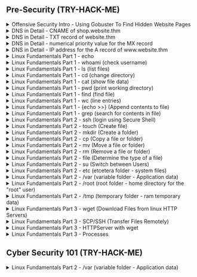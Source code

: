 ## Pre-Security (TRY-HACK-ME)

<details>
<summary>Offensive Security Intro - Using Gobuster To Find Hidden Website Pages</summary>

  ```
  gobuster -u http://fakebank.thm -w wordlist.txt dir
  ```
  - [ ] -u is used to state the website we're scanning
  - [ ] -w takes a list of words to iterate through to find hidden pages.

</details>
<details>
<summary>DNS in Detail - CNAME of shop.website.thm </summary>

  ```
  $ nslookup --type=CNAME shop.website.thm

  Server: 127.0.0.53
  Address: 127.0.0.53#53
  
  Non-authoritative answer:
  shop.website.thm canonical name = shops.myshopify.com
  ```

</details>
<details>
<summary>DNS in Detail - TXT record of website.thm </summary>

  ```
  $ nslookup --type=TXT website.thm

  Server: 127.0.0.53
  Address: 127.0.0.53#53
  
  Non-authoritative answer:
  website.thm text = "THM{7012BBA60997F35A9516C2E16D2944FF}"
  ```

</details>
<details>
<summary>DNS in Detail - numerical priority value for the MX record </summary>

  ```
  $ nslookup --type=MX website.thm

  Server: 127.0.0.53
  Address: 127.0.0.53#53
  
  Non-authoritative answer:
  website.thm mail exchanger = 30 alt4.aspmx.l.google.com
  ```

</details>
<details>
<summary>DNS in Detail - IP address for the A record of www.website.thm </summary>

  ```
  $ nslookup --type=A website.thm

  Server: 127.0.0.53
  Address: 127.0.0.53#53
  
  Non-authoritative answer:
  Name: website.thm
  Address: 10.10.10.10
  ```

</details>
<details>
<summary>Linux Fundamentals Part 1 - echo </summary>

  ```
  tryhackme@linux1:~$ echo "Hello World"

  Hello World
  ```

</details>
<details>
<summary>Linux Fundamentals Part 1 - whoami (check username) </summary>

  ```
  tryhackme@linux1:~$ whoami

  tryhackme
  ```

</details>
<details>
<summary>Linux Fundamentals Part 1 - ls (list files) </summary>

  ```
  tryhackme@linux1:~$ ls

  access.log  folder1  folder2  folder3  folder4
  ```

  ```
  tryhackme@linux1:~$ ls folder4

  note.txt
  ```

  ```
  tryhackme@linux2:~$ ls -a

  .   .bash_logout  .cache    important  myfolder
  ..  .bashrc       .profile  myfile     unknown1
  ```

  ```
  tryhackme@linux2:~$ ls -l
  
  total 16
  -rw-r--r-- 1 user2     user2       14 May  5  2021 important
  -rw-r--r-- 1 tryhackme tryhackme   16 May  5  2021 myfile
  drwxr-xr-x 2 tryhackme tryhackme 4096 May  4  2021 myfolder
  -rw-r--r-- 1 tryhackme tryhackme   17 May  4  2021 unknown1
  ```

  ```
  tryhackme@linux2:~$ ls -lrt
  
  total 16
  -rw-r--r-- 1 tryhackme tryhackme   17 May  4  2021 unknown1
  drwxr-xr-x 2 tryhackme tryhackme 4096 May  4  2021 myfolder
  -rw-r--r-- 1 user2     user2       14 May  5  2021 important
  -rw-r--r-- 1 tryhackme tryhackme   16 May  5  2021 myfile
  ```

  ```
  -l: Long listing format (shows details like permissions, owner, size, modification date)
  -r: Reverse order while sorting
  -t: Sort by modification time, newest files first
  ```

  ```
  tryhackme@linux2:~$ ls -la
  
  total 40
  drwxr-xr-x 4 tryhackme tryhackme 4096 Jun 21 14:48 .
  drwxr-xr-x 5 root      root      4096 May  4  2021 ..
  -rw-r--r-- 1 tryhackme tryhackme  220 May  4  2021 .bash_logout
  -rw-r--r-- 1 tryhackme tryhackme 3771 May  4  2021 .bashrc
  drwx------ 2 tryhackme tryhackme 4096 Jun 21 14:48 .cache
  -rw-r--r-- 1 tryhackme tryhackme  807 May  4  2021 .profile
  -rw-r--r-- 1 user2     user2       14 May  5  2021 important
  -rw-r--r-- 1 tryhackme tryhackme   16 May  5  2021 myfile
  drwxr-xr-x 2 tryhackme tryhackme 4096 May  4  2021 myfolder
  -rw-r--r-- 1 tryhackme tryhackme   17 May  4  2021 unknown1
  ```

  ```
  tryhackme@linux2:~$ ls -lart

  total 40
  -rw-r--r-- 1 tryhackme tryhackme  807 May  4  2021 .profile
  -rw-r--r-- 1 tryhackme tryhackme 3771 May  4  2021 .bashrc
  -rw-r--r-- 1 tryhackme tryhackme  220 May  4  2021 .bash_logout
  -rw-r--r-- 1 tryhackme tryhackme   17 May  4  2021 unknown1
  drwxr-xr-x 2 tryhackme tryhackme 4096 May  4  2021 myfolder
  drwxr-xr-x 5 root      root      4096 May  4  2021 ..
  -rw-r--r-- 1 user2     user2       14 May  5  2021 important
  -rw-r--r-- 1 tryhackme tryhackme   16 May  5  2021 myfile
  drwx------ 2 tryhackme tryhackme 4096 Jun 21 14:48 .cache
  drwxr-xr-x 4 tryhackme tryhackme 4096 Jun 21 14:48 .
  ```

  ```
  ls --help
  man ls
  ```

</details>
<details>
<summary>Linux Fundamentals Part 1 - cd (change directory) </summary>

  ```
  tryhackme@linux1:~$ ls
  access.log  folder1  folder2  folder3  folder4

  tryhackme@linux1:~$ cd folder4
  tryhackme@linux1:~/folder4$ ls
  note.txt
  ```

</details>
<details>
<summary>Linux Fundamentals Part 1 - cat (show file data) </summary>

  ```
  tryhackme@linux1:~/folder4$ ls
  note.txt
  tryhackme@linux1:~/folder4$ cat note.txt 
  Hello World!

  tryhackme@linux1:~$ ls
  access.log  folder1  folder2  folder3  folder4
  tryhackme@linux1:~$ cat folder4/note.txt
  Hello World!
  ```

</details>
<details>
<summary>Linux Fundamentals Part 1 - pwd (print working directory) </summary>

  ```
  tryhackme@linux1:~$ ls
  access.log  folder1  folder2  folder3  folder4

  tryhackme@linux1:~$ cd folder4
  tryhackme@linux1:~/folder4$ pwd
  /home/tryhackme/folder4
  ```

</details>
<details>
<summary>Linux Fundamentals Part 1 - find (find file) </summary>

  ```
  tryhackme@linux1:~$ ls
  access.log  folder1  folder2  folder3  folder4

  tryhackme@linux1:~$ find -name note.txt
  ./folder4/note.txt
  tryhackme@linux1:~$ find -name *.txt
  ./folder4/note.txt
  ```

</details>
<details>
<summary>Linux Fundamentals Part 1 - wc (line entries) </summary>

  ```
  tryhackme@linux1:~$ cd folder4
  tryhackme@linux1:~/folder4$ ls
  note.txt

  tryhackme@linux1:~/folder4$ cat note.txt 
  Hello World!
  tryhackme@linux1:~/folder4$ wc -l note.txt 
  1 note.txt
  ```

</details>
<details>
<summary>Linux Fundamentals Part 1 - {echo >>} (Append contents to file) </summary>

  ```
  tryhackme@linux1:~/folder4$ ls
  note.txt

  tryhackme@linux1:~/folder4$ cat note.txt 
  Hello World!

  tryhackme@linux1:~/folder4$ echo '81.143.211.90 - - [25/Mar/2021:11:17 + 0000] "GET / HTTP/1.1" 200' >> note.txt 
  tryhackme@linux1:~/folder4$ cat note.txt 
  Hello World!
  81.143.211.90 - - [25/Mar/2021:11:17 + 0000] "GET / HTTP/1.1" 200

  tryhackme@linux1:~/folder4$ wc -l note.txt 
  2 note.txt
  ```

</details>
<details>
<summary>Linux Fundamentals Part 1 - grep (search for contents in file) </summary>

  ```
  tryhackme@linux1:~/folder4$ ls
  note.txt

  tryhackme@linux1:~/folder4$ cat note.txt 
  Hello World!
  81.143.211.90 - - [25/Mar/2021:11:17 + 0000] "GET / HTTP/1.1" 200

  tryhackme@linux1:~/folder4$ grep "81.143.211.90" note.txt 
  81.143.211.90 - - [25/Mar/2021:11:17 + 0000] "GET / HTTP/1.1" 200
  ```

</details>


<details>
<summary>Linux Fundamentals Part 2 - ssh (login using Secure Shell) </summary>

  ```
  ssh tryhackme@10.10.185.226
  ```

</details>

<details>
<summary>Linux Fundamentals Part 2 - touch (Create file) </summary>

  ```
  tryhackme@linux2:~$ ls
  important  myfile  myfolder  unknown1

  tryhackme@linux2:~$ touch note.txt
  tryhackme@linux2:~$ ls
  important  myfile  myfolder  note.txt  unknown1
  ```

</details>

<details>
<summary>Linux Fundamentals Part 2 - mkdir (Create a folder) </summary>

  ```
  tryhackme@linux2:~$ ls
  important  myfile  myfolder  note.txt  unknown1

  tryhackme@linux2:~$ mkdir mydirectory
  tryhackme@linux2:~$ ls
  important  mydirectory  myfile  myfolder  note.txt  unknown1
  ```

</details>

<details>
<summary>Linux Fundamentals Part 2 - cp (Copy a file or folder) </summary>

  ```
  tryhackme@linux2:~$ ls
  important  mydirectory  myfile  myfolder  note.txt  unknown1

  tryhackme@linux2:~$ cp note.txt note2.txt
  tryhackme@linux2:~$ ls
  important  mydirectory  myfile  myfolder  note.txt  note2.txt  unknown1
  ```

</details>

<details>
<summary>Linux Fundamentals Part 2 - mv (Move a file or folder) </summary>

  ```
  tryhackme@linux2:~$ ls
  important  mydirectory  myfile  myfolder  note.txt  note2.txt  unknown1

  tryhackme@linux2:~$ mv note2.txt mydirectory/note2.txt
  tryhackme@linux2:~$ ls
  important  mydirectory  myfile  myfolder  note.txt  unknown1
  tryhackme@linux2:~$ ls mydirectory/
  note2.txt
  ```

  ```
  tryhackme@linux2:~$ ls
  important  mydirectory  myfile  myfolder  note.txt  unknown1

  tryhackme@linux2:~$ mv note.txt note_updated.txt
  tryhackme@linux2:~$ ls
  important  mydirectory  myfile  myfolder  note_updated.txt  unknown1
  ```

</details>

<details>
<summary>Linux Fundamentals Part 2 - rm (Remove a file or folder) </summary>

  ```
  tryhackme@linux2:~$ ls
  important  mydirectory  myfile  myfolder  note_updated.txt  unknown1

  tryhackme@linux2:~$ rm note_updated.txt 
  tryhackme@linux2:~$ ls
  important  mydirectory  myfile  myfolder  unknown1
  ```

  ```
  tryhackme@linux2:~$ ls
  important  mydirectory  myfile  myfolder  unknown1

  tryhackme@linux2:~$ rm -R mydirectory/
  tryhackme@linux2:~$ ls
  important  myfile  myfolder  unknown1
  ```

</details>

<details>
<summary>Linux Fundamentals Part 2 - file (Determine the type of a file) </summary>

  ```
  tryhackme@linux2:~$ ls
  important  myfile  myfolder  unknown1

  tryhackme@linux2:~$ file myfile 
  myfile: ASCII text
  ```

</details>

<details>
<summary>Linux Fundamentals Part 2 - su (Switch between Users) </summary>

  ```
  tryhackme@linux2:~$ su -l user2
  Password: 
  user2@linux2:~$

  user2@linux2:~$ su tryhackme
  Password:
  tryhackme@linux2:/home/user2$
  ```

</details>

<details>
<summary>Linux Fundamentals Part 2 - etc (etcetera folder - system files) </summary>

  ```
  tryhackme@linux2:~$ cd /etc
  tryhackme@linux2:/etc$ ls
  
  ModemManager                   console-setup         fuse.conf            issue.net        mailcap                 pam.d                    rpc           timezone
  NetworkManager                 cron.d                fwupd                kernel           mailcap.order           passwd                   rsyslog.conf  tmpfiles.d
  PackageKit                     cron.daily            gai.conf             kernel-img.conf  manpath.config          passwd-                  rsyslog.d     ubuntu-advantage
  X11                            cron.hourly           groff                landscape        mdadm                   perl                     screenrc      ucf.conf
  acpi                           cron.monthly          group                ld.so.cache      mime.types              pki                      security      udev
  adduser.conf                   cron.weekly           group-               ld.so.conf       mke2fs.conf             pm                       selinux       udisks2
  alternatives                   crontab               grub.d               ld.so.conf.d     modprobe.d              polkit-1                 services      ufw
  apache2                        cryptsetup-initramfs  gshadow              ldap             modules                 pollinate                shadow        update-manager
  apparmor                       crypttab              gshadow-             legal            modules-load.d          popularity-contest.conf  shadow-       update-motd.d
  apparmor.d                     dbus-1                gss                  libaudit.conf    mtab                    profile                  shells        update-notifier
  apport                         dconf                 hdparm.conf          libblockdev      multipath               profile.d                skel          usb_modeswitch.conf
  apt                            debconf.conf          hibagent-config.cfg  locale.alias     multipath.conf          protocols                sos           usb_modeswitch.d
  at.deny                        debian_version        hibinit-config.cfg   locale.gen       nanorc                  python3                  ssh           vim
  bash.bashrc                    default               host.conf            localtime        netplan                 python3.8                ssl           vmware-tools
  bash_completion                deluser.conf          hostname             logcheck         network                 rc0.d                    subgid        vtrgb
  bash_completion.d              depmod.d              hosts                login.defs       networkd-dispatcher     rc1.d                    subgid-       wgetrc
  bindresvport.blacklist         dhcp                  hosts.allow          logrotate.conf   networks                rc2.d                    subuid        xattr.conf
  binfmt.d                       dpkg                  hosts.deny           logrotate.d      newt                    rc3.d                    subuid-       xdg
  byobu                          e2scrub.conf          init.d               lsb-release      nsswitch.conf           rc4.d                    sudoers       zsh_command_not_found
  ca-certificates                ec2_version           initramfs-tools      ltrace.conf      opt                     rc5.d                    sudoers.d
  ca-certificates.conf           environment           inputrc              lvm              os-release              rc6.d                    sysctl.conf
  ca-certificates.conf.dpkg-old  ethertypes            iproute2             machine-id       overlayroot.conf        rcS.d                    sysctl.d
  calendar                       fonts                 iscsi                magic            overlayroot.local.conf  resolv.conf              systemd
  cloud                          fstab                 issue                magic.mime       pam.conf                rmt                      terminfo

  ```

</details>

<details>
<summary>Linux Fundamentals Part 2 - /var (variable folder - Application data) </summary>

  ```
  tryhackme@linux2:/etc$ cd .. && cd /var

  tryhackme@linux2:/var$ ls
  backups  cache  crash  lib  local  lock  log  mail  opt  run  snap  spool  tmp  www

  tryhackme@linux2:/var$ ls  log/
  alternatives.log       apache2     auth.log.2.gz          cloud-init.log  dmesg.1.gz  dpkg.log       kern.log       lastlog   syslog.2.gz           wtmp
  alternatives.log.1     apt         btmp                   dist-upgrade    dmesg.2.gz  dpkg.log.1     kern.log.1     private   syslog.3.gz
  alternatives.log.2.gz  auth.log    btmp.1                 dmesg           dmesg.3.gz  dpkg.log.2.gz  kern.log.2.gz  syslog    ubuntu-advantage.log
  amazon                 auth.log.1  cloud-init-output.log  dmesg.0         dmesg.4.gz  journal        landscape      syslog.1  unattended-upgrades
  ```

</details>

<details>
<summary>Linux Fundamentals Part 2 - /root (root folder - home directory for the "root" user) </summary>

  ```
  root@linux2:~# ls
  myfile myfolder passwords.xlsx
  ```

</details>

<details>
<summary>Linux Fundamentals Part 2 - /tmp (temporary folder - ram temporary data) </summary>

  ```
  tryhackme@linux2:/$ cd /tmp

  tryhackme@linux2:/tmp$ ls
  snap-private-tmp                                                              systemd-private-0886ccb76384493bbc69c4ba48766cb4-systemd-logind.service-wXpcmh
  systemd-private-0886ccb76384493bbc69c4ba48766cb4-ModemManager.service-1pxeJh  systemd-private-0886ccb76384493bbc69c4ba48766cb4-systemd-resolved.service-zp0jOi
  systemd-private-0886ccb76384493bbc69c4ba48766cb4-apache2.service-BDYx8f       systemd-private-0886ccb76384493bbc69c4ba48766cb4-systemd-timesyncd.service-c83qlg
  ```

</details>

<details>
<summary>Linux Fundamentals Part 3 - wget (Download Files from linux HTTP Servers) </summary>

  ```
  wget https://assets.tryhackme.com/additional/linux-fundamentals/part3/myfile.txt
  ```

</details>

<details>
<summary>Linux Fundamentals Part 3 - SCP/SSH (Transfer Files Remotely) </summary>

  ## let's copy an example file from our machine to a remote machine

  ```
  scp important.txt ubuntu@192.168.1.30:/home/ubuntu/transferred.txt
  ```

  - [ ] The IP address of the remote system = 192.168.1.30
  - [ ] User on the remote system	= ubuntu
  - [ ] Name of the file on the local system = important.txt
  - [ ] Name that we wish to store the file as on the remote system =	transferred.txt

  ## let's copy a file from a remote computer to our local machine 

  ```
  scp ubuntu@192.168.1.30:/home/ubuntu/documents.txt notes.txt 
  ```

  - [ ] The IP address of the remote system = 192.168.1.30
  - [ ] User on the remote system	= ubuntu
  - [ ] Name of the file on the remote system = documents.txt
  - [ ] Name that we wish to store the file as on our system =	notes.txt

</details>

<details>
<summary>Linux Fundamentals Part 3 - HTTPServer with wget </summary>

  ## Using Python to start a web server

  ```
  tryhackme@linux3:~$ ls
  task3

  tryhackme@linux3:~$ python3 -m http.server
  Serving HTTP on 0.0.0.0 port 8000 (http://0.0.0.0:8000/) ...
  10.10.176.37 - - [22/Jun/2025 13:38:23] "GET /task3 HTTP/1.1" 200 -
  ```

  ## Downloading a file from our webserver using wget

  ```
  root@ip-10-10-176-37:~# ls
  burp.json   Desktop    Instructions  Postman  Scripts  thinclient_drives
  CTFBuilder  Downloads  Pictures      Rooms    snap     Tools

  root@ip-10-10-176-37:~# wget http://10.10.58.204:8000/task3
  --2025-06-22 14:38:25--  http://10.10.58.204:8000/task3
  Connecting to 10.10.58.204:8000... connected.
  HTTP request sent, awaiting response... 200 OK
  Length: 18 [application/octet-stream]
  Saving to: \u2018task3\u2019
  
  task3               100%[===================>]      18  --.-KB/s    in 0s      
  
  2025-06-22 14:38:25 (118 KB/s) - \u2018task3\u2019 saved [18/18]
  ```  

</details>

<details>
<summary>Linux Fundamentals Part 3 - Processes </summary>

  ```
  tryhackme@linux3:~$ ps
  PID TTY       TIME CMD
  3540 pts/0    00:00:00 bash
  3571 pts/0    00:00:00 ps
  ```

  ```
  ps aux
  ```

  ```
  top
  ```

  - [ ] Top gives real-time statistics about the processes running on your system

  ```
  kill 1337
  ```

  ```
  fg
  ```

  ```
  systemctl start apache2
  systemctl stop apache2
  systemctl enable apache2
  systemctl disable apache2
  ```


</details>






















## Cyber Security 101 (TRY-HACK-ME)

<details>
<summary>Linux Fundamentals Part 2 - /var (variable folder - Application data) </summary>

  ```

  ```

  ```

  ```

</details>
















